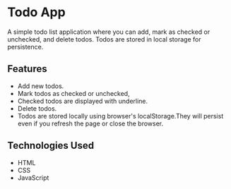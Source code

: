 # Todo App

A simple todo list application where you can add, mark as checked or unchecked, and delete todos. Todos are stored in local storage for persistence.

## Features

- Add new todos.
- Mark todos as checked or unchecked,
- Checked todos are displayed with underline.
- Delete todos.
- Todos are stored locally using browser's localStorage.They will persist even if you refresh the page or close the browser.

## Technologies Used

- HTML
- CSS
- JavaScript 
